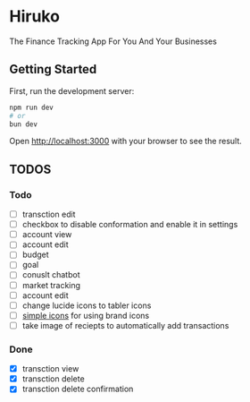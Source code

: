 # Hiruko

The Finance Tracking App For You And Your Businesses

## Getting Started

First, run the development server:

```bash
npm run dev
# or
bun dev
```

Open [http://localhost:3000](http://localhost:3000) with your browser to see the result.

## TODOS

### Todo

- [ ] transction edit
- [ ] checkbox to disable conformation and enable it in settings
- [ ] account view
- [ ] account edit
- [ ] budget
- [ ] goal
- [ ] conuslt chatbot
- [ ] market tracking
- [ ] account edit
- [ ] change lucide icons to tabler icons
- [ ] [simple icons](https://simpleicons.org/) for using brand icons
- [ ] take image of reciepts to automatically add transactions

### Done

- [x] transction view
- [x] transction delete
- [x] transction delete confirmation
